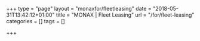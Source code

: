+++
type = "page"
layout = "monaxfor/fleetleasing"
date = "2018-05-31T13:42:12+01:00"
title = "MONAX | Fleet Leasing"
url = "/for/fleet-leasing"
categories = []
tags = []

+++

